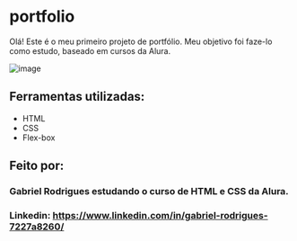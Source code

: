 # portfolio
Olá! Este é o meu primeiro projeto de portfólio. 
Meu objetivo foi faze-lo como estudo, baseado em cursos da Alura.

![image](https://i.imgur.com/mL6THMm.png)

## Ferramentas utilizadas:
* HTML
* CSS
* Flex-box

## Feito por:

### Gabriel Rodrigues estudando o curso de HTML e CSS da Alura.
### Linkedin: https://www.linkedin.com/in/gabriel-rodrigues-7227a8260/

